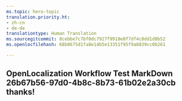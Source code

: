 ```yaml
---
ms.topic: hero-topic
translation.priority.ht:
- zh-cn
- de-de
translationtype: Human Translation
ms.sourcegitcommit: 8cebbe7c7bf0dc7927f9918e8f7df4c8dd1d8b52
ms.openlocfilehash: 68b0675d1fa8e14b5e13351f95f9a8839cc0b261

---
```

## OpenLocalization Workflow Test MarkDown 26b67b56-97d0-4b8c-8b73-61b02e2a30cb thanks!



<!--HONumber=Jul16_HO3-->


